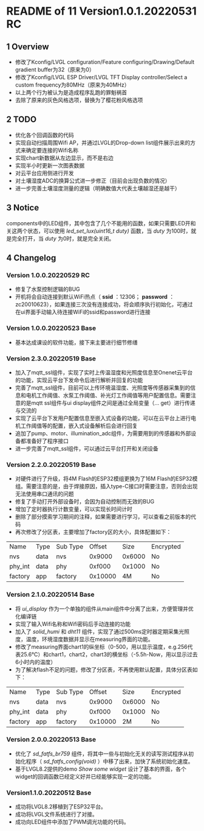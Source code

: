 # README of 11 Version1.0.1.20220531 RC  
## 1 Overview  
* 修改了Kconfig/LVGL configuration/Feature configuring/Drawing/Default gradient buffer为32（原来为0）  
* 修改了Kconfig/LVGL ESP Driver/LVGL TFT Display controller/Select a custom frequency为80MHz（原来为40MHz）  
* 以上两个行为被认为是造成程序乱跑的罪魁祸首
* 去除了原来的灰色风格选项，替换为了樱花粉风格选项
## 2 TODO  
* 优化各个回调函数的代码  
* 实现自动扫描周围Wifi AP，并通过LVGL的Drop-down list组件展示出来的方式来确定要连接的Wifi名称  
* 实现chart新数据从左边显示，而不是右边   
* 实现半小时更新一次图表数据  
* 对云平台应用侧进行开发  
* 对土壤湿度ADC的换算公式进一步修正（目前会出现负数的情况）  
* 进一步完善土壤湿度测量的逻辑（明确数值大代表土壤越湿还是越干）  
## 3 Notice  
components中的LED组件，其中包含了几个不能用的函数，如果只需要LED开和关这两个状态，可以使用 *led_set_lux(uint16_t duty)* 函数，当 *duty* 为100时，就是完全打开，当 *duty* 为0时，就是完全关闭。   
## 4 Changelog  
### Version 1.0.0.20220529 RC  
* 修复了水泵控制逻辑的BUG  
* 开机将会自动连接到默认WiFi热点（ **ssid** ：12306； **password** ：zc20010623），如果连接三次没有连接成功，将会顺序执行初始化，可通过在ui界面手动输入待连接WiFi的ssid和password进行连接  
### Version 1.0.0.20220523 Base  
* 基本达成课设的软件功能，接下来主要进行细节修缮  
### Version 2.3.0.20220519 Base  
* 加入了mqtt_ssl组件，实现了实时上传温湿度和光照度信息至Onenet云平台的功能，实现云平台下发命令后进行解析并回复的功能  
* 完善了mqtt_ssl组件，目前可以上传环境温湿度、光照度等传感器采集到的信息和电机工作阈值、水泵工作阈值、补光灯工作阈值等用户配置信息。需要注意的是mqtt ssl组件与ui display组件之间是通过全局变量（... get）进行传递与交流的  
* 实现了云平台下发用户配置信息至嵌入式设备的功能，可以在云平台上进行电机工作阈值等的配置，嵌入式设备解析后会进行回复  
* 追加了pump、motor、illumination_adc组件，为需要用到的传感器和外部设备都准备好了程序接口  
* 进一步完善了mqtt_ssl组件，可以通过云平台打开和关闭设备  
### Version 2.2.0.20220519 Base  
* 对硬件进行了升级，将4M Flash的ESP32模组更换为了16M Flash的ESP32模组。需要注意的是，由于焊接原因，插入type-C接口时需要注意，否则会出现无法使用串口通讯的问题  
* 修复了手动打开外部设备时，会因为自动控制而无效的BUG  
* 增加了定时器执行计数变量，可以实现长时间计时  
* 删除了部分摸索学习期间的注释，如果需要进行学习，可以查看之前版本的代码  
* 再次修改了分区表，主要增加了factory区的大小，具体配置如下：  
<table>
    <tr>
        <td>Name</td>
        <td>Type</td>
        <td>Sub Type</td>
        <td>Offset</td>
        <td>Size</td>
        <td>Encrypted</td>
    </tr>
    <tr>
        <td>nvs</td>
        <td>data</td>
        <td>nvs</td>
        <td>0x9000</td>
        <td>0x6000</td>
        <td>No</td>
    </tr>
    <tr>
        <td>phy_int</td>
        <td>data</td>
        <td>phy</td>
        <td>0xf000</td>
        <td>0x1000</td>
        <td>No</td>
    </tr>
    <tr>
        <td>factory</td>
        <td>app</td>
        <td>factory</td>
        <td>0x10000</td>
        <td>4M</td>
        <td>No</td>
    </tr>
</table>  

### Version 2.1.0.20220514 Base  
* 将 *ui_display* 作为一个单独的组件从main组件中分离了出来，方便管理并优化编译链  
* 实现了输入Wifi名称和Wifi密码后手动连接的功能  
* 加入了 *solid_humi* 和 *dht11* 组件，实现了通过500ms定时器定期采集光照度，温度，环境湿度数据并显示在measuring界面的功能。  
* 修改了measuring界面chart1的纵坐标（0-500，用以显示温度，e.g.256代表25.6℃）和chart1，chart2，chart3的横坐标（-5.5h-Now，用以显示过去6小时内的温度）  
* 为了解决flash不足的问题，修改了分区表，不再使用默认配置，具体分区表如下：
<table>
    <tr>
        <td>Name</td>
        <td>Type</td>
        <td>Sub Type</td>
        <td>Offset</td>
        <td>Size</td>
        <td>Encrypted</td>
    </tr>
    <tr>
        <td>nvs</td>
        <td>data</td>
        <td>nvs</td>
        <td>0x9000</td>
        <td>0x6000</td>
        <td>No</td>
    </tr>
    <tr>
        <td>phy_int</td>
        <td>data</td>
        <td>phy</td>
        <td>0xf000</td>
        <td>0x1000</td>
        <td>No</td>
    </tr>
    <tr>
        <td>factory</td>
        <td>app</td>
        <td>factory</td>
        <td>0x10000</td>
        <td>2M</td>
        <td>No</td>
    </tr>
</table>  

### Version 2.0.0.20220513 Base  
* 优化了 *sd_fatfs_br759* 组件，将其中一些与初始化无关的读写测试程序从初始化程序（ *sd_fatfs_config(void)* ）中移了出来，加快了系统初始化速度。  
* 基于LVGL8.2提供的demo *Show some widget* 设计了基本的界面，各个widget的回调函数已经定义好并已经能够实现一定的功能。  
### Version1.1.0.20220512 Base  
* 成功将LVGL8.2移植到了ESP32平台。  
* 成功将LVGL文件系统进行了对接。  
* 成功向LED组件中添加了PWM调光功能的代码。  
